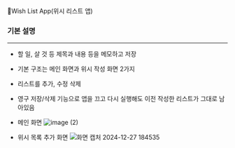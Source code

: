 📱Wish List App(위시 리스트 앱)

### 기본 설명

---

- 할 일, 살 것 등 제목과 내용 등을 메모하고 저장
- 기본 구조는 메인 화면과 위시 작성 화면 2가지
- 리스트를 추가, 수정 삭제
- 영구 저장/삭제 기능으로 앱을 끄고 다시 실행해도 이전 작성한 리스트가 그대로 남아있음

- 메인 화면
![image (2)](https://github.com/user-attachments/assets/15c012cc-cece-4c70-af32-a45276b92352)

- 위시 목록 추가 화면
![화면 캡처 2024-12-27 184535](https://github.com/user-attachments/assets/308d8f9e-d6b6-44d0-827f-f82a342f301f)

